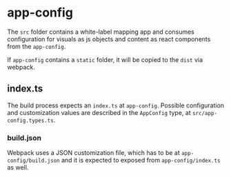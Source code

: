 # app-config

The `src` folder contains a white-label mapping app and consumes configuration for visuals as js objects
and content as react components from the `app-config`.

If `app-config` contains a `static` folder, it will be copied to the `dist` via webpack.

## index.ts

The build process expects an `index.ts` at `app-config`.
Possible configuration and customization values are described in the `AppConfig` type,
at `src/app-config.types.ts`.

### build.json

Webpack uses a JSON customization file, which has to be at `app-config/build.json`
and it is expected to exposed from `app-config/index.ts` as well.

